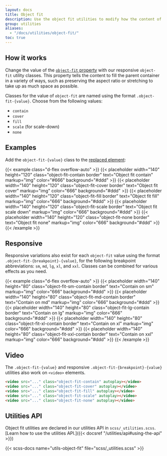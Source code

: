 ```yaml
---
layout: docs
title: Object fit
description: Use the object fit utilities to modify how the content of a [replaced element](https://developer.mozilla.org/en-US/docs/Web/CSS/Replaced_element), such as an `<img>` or `<video>`, should be resized to fit its container.
group: utilities
aliases:
  - "/docs/utilities/object-fit/"
toc: true
---
```


## How it works

Change the value of the [`object-fit` property](https://developer.mozilla.org/en-US/docs/Web/CSS/object-fit) with our responsive `object-fit` utility classes. This property tells the content to fill the parent container in a variety of ways, such as preserving the aspect ratio or stretching to take up as much space as possible.

Classes for the value of `object-fit` are named using the format `.object-fit-{value}`. Choose from the following values:

- `contain`
- `cover`
- `fill`
- `scale` (for scale-down)
- `none`

## Examples

Add the `object-fit-{value}` class to the [replaced element](https://developer.mozilla.org/en-US/docs/Web/CSS/Replaced_element):

{{< example class="d-flex overflow-auto" >}}
{{< placeholder width="140" height="120" class="object-fit-contain border" text="Object fit contain" markup="img" color="#666" background="#ddd" >}}
{{< placeholder width="140" height="120" class="object-fit-cover border" text="Object fit cover" markup="img" color="666" background="#ddd" >}}
{{< placeholder width="140" height="120" class="object-fit-fill border" text="Object fit fill" markup="img" color="666" background="#ddd" >}}
{{< placeholder width="140" height="120" class="object-fit-scale border" text="Object fit scale down" markup="img" color="666" background="#ddd" >}}
{{< placeholder width="140" height="120" class="object-fit-none border" text="Object fit none" markup="img" color="666" background="#ddd" >}}
{{< /example >}}

## Responsive

Responsive variations also exist for each `object-fit` value using the format `.object-fit-{breakpoint}-{value}`, for the following breakpoint abbreviations: `sm`, `md`, `lg`, `xl`, and `xxl`. Classes can be combined for various effects as you need.

{{< example class="d-flex overflow-auto" >}}
{{< placeholder width="140" height="80" class="object-fit-sm-contain border" text="Contain on sm" markup="img" color="666" background="#ddd" >}}
{{< placeholder width="140" height="80" class="object-fit-md-contain border" text="Contain on md" markup="img" color="666" background="#ddd" >}}
{{< placeholder width="140" height="80" class="object-fit-lg-contain border" text="Contain on lg" markup="img" color="666" background="#ddd" >}}
{{< placeholder width="140" height="80" class="object-fit-xl-contain border" text="Contain on xl" markup="img" color="666" background="#ddd" >}}
{{< placeholder width="140" height="80" class="object-fit-xxl-contain border" text="Contain on xxl" markup="img" color="666" background="#ddd" >}}
{{< /example >}}

## Video

The `.object-fit-{value}` and responsive `.object-fit-{breakpoint}-{value}` utilities also work on `<video>` elements.

```html
<video src="..." class="object-fit-contain" autoplay></video>
<video src="..." class="object-fit-cover" autoplay></video>
<video src="..." class="object-fit-fill" autoplay></video>
<video src="..." class="object-fit-scale" autoplay></video>
<video src="..." class="object-fit-none" autoplay></video>
```

## Utilities API

Object fit utilities are declared in our utilities API in `scss/_utilities.scss`. [Learn how to use the utilities API.]({{< docsref "/utilities/api#using-the-api" >}})

{{< scss-docs name="utils-object-fit" file="scss/_utilities.scss" >}}
